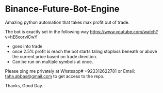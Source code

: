 # Binance-Future-Bot-Engine
Amazing python automation that takes max profit out of trade.

The bot is exactly set in the following way https://www.youtube.com/watch?v=hE8eorviCwY

- goes into trade 
- once 2.5% profit is reach the bot starts taling stoploss beneath or above the current price based on trade direction.
- Can be run on multiple symbols at once.

Please ping me privately at Whatsapp# +923312622781 or Email: taha.abbas@gmail.com to get access to the repo.

Thanks,
Good Day.
